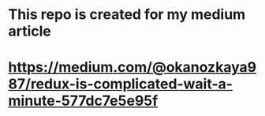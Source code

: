# This repo is created for my medium article



# https://medium.com/@okanozkaya987/redux-is-complicated-wait-a-minute-577dc7e5e95f
